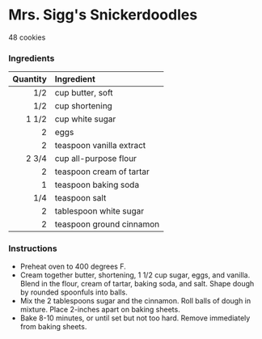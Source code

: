 # Mrs. Sigg's Snickerdoodles
48 cookies
### Ingredients
|Quantity|Ingredient|
----------:|:-------
|1/2|cup butter, soft|
|1/2|cup shortening|
|1 1/2|cup white sugar|
|2|eggs|
|2|teaspoon vanilla extract|
|2 3/4|cup all-purpose flour|
|2|teaspoon cream of tartar|
|1|teaspoon baking soda|
|1/4|teaspoon salt|
|2|tablespoon white sugar|
|2|teaspoon ground cinnamon|


### Instructions

* Preheat oven to 400 degrees F.
* Cream together butter, shortening, 1 1/2 cup sugar, eggs, and vanilla. Blend in the flour, cream of tartar, baking soda, and salt. Shape dough by rounded spoonfuls into balls.
* Mix the 2 tablespoons sugar and the cinnamon. Roll balls of dough in mixture. Place 2-inches apart on baking sheets.
* Bake 8-10 minutes, or until set but not too hard. Remove immediately from baking sheets. 



